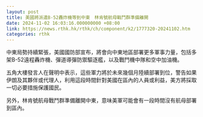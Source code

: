 ```yaml
---
layout: post
title: 美國將派遣B-52轟炸機等到中東　林肯號航母戰鬥群準備離開
date: 2024-11-02 16:03:16.000000000 +08:00
link: https://news.rthk.hk/rthk/ch/component/k2/1777320-20241102.htm
categories: rthk
---
```


中東局勢持續緊張，美國國防部宣布，將會向中東地區部署更多軍事力量，包括多架B-52遠程轟炸機、彈道導彈防禦驅逐艦，以及戰鬥機中隊和空中加油機。

五角大樓發言人在聲明中表示，這些軍力將於未來幾個月陸續部署到位，警告如果伊朗及其夥伴或代理人，利用這段時間針對美國在區內的人員或利益，美方將採取一切必要措施保護國民。

另外，林肯號航母戰鬥群準備離開中東，意味美軍可能會有一段時間沒有航母部署到區內。

